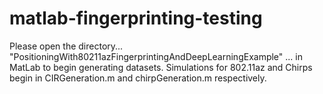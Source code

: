 # matlab-fingerprinting-testing

Please open the directory...
"PositioningWith80211azFingerprintingAndDeepLearningExample"
... in MatLab to begin generating datasets.
Simulations for 802.11az and Chirps begin in CIRGeneration.m and chirpGeneration.m respectively.
